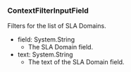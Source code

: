### ContextFilterInputField
Filters for the list of SLA Domains.

- field: System.String
  - The SLA Domain field.
- text: System.String
  - The text of the SLA Domain field.
